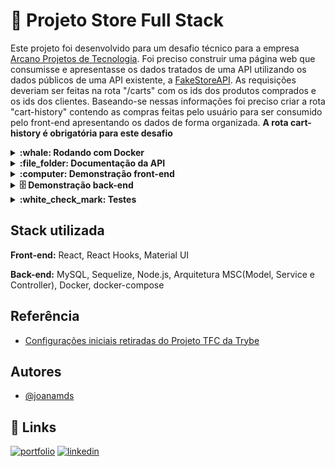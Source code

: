 # :convenience_store: Projeto Store Full Stack

Este projeto foi desenvolvido para um desafio técnico para a empresa [Arcano Projetos de Tecnologia](https://arcanoprojetos.com/).
Foi preciso construir uma página web que consumisse e apresentasse os dados tratados de uma API utilizando os dados públicos de uma API existente, a [FakeStoreAPI](https://fakestoreapi.com/). 
As requisições deveriam ser feitas na rota "/carts" com os ids dos produtos comprados e os ids dos clientes. Baseando-se nessas informações foi preciso criar a rota "cart-history" contendo as compras feitas pelo usuário para ser consumido pelo front-end apresentando os dados de forma organizada. 
**A rota cart-history é obrigatória para este desafio**

<details>
  <summary>
    <strong>:whale: Rodando com Docker</strong>
  </summary><br>
Clone o projeto

```bash
  git clone https://github.com/joanamds/store-arcano
```

Entre no diretório do projeto e rode o comando

```bash
  docker-compose up -d
```

- Back-end
Entre no terminal do docker:

```bash
  docker exec -it app_backend sh
```

Instale as dependências

```bash
  npm install
```

- Front-end
Entre no terminal do docker:

```bash
  docker exec -it store-arcano-frontend-1 sh
```

Instale as dependências

```bash
  npm install
```
  
ℹ️ Após rodar o docker-compose é possível: 
  - Acessar o banco de dados na rota ``3002`` com a senha "123456";
  - Acessar o frontend no navegador na rota ``http://localhost:3000``
  - Acessar o backend na rota ``http://localhost:3001``

</details>

<details>
  <summary>
    <strong>:file_folder: Documentação da API</strong>
  </summary><br>
  
- Após rodar o docker-compose é possível fazer requisições a API na url ``http://localhost:3001``
  
| Método HTTP | Endpoint   | Descrição               | 
| :---------- | :--------- | :---------------------- |
| POST        | `/login`   | Faz o login com usuários do banco de dados                        |
| GET         | `/products`   | Retorna todos os produtos que estão a venda
| GET         | `/users/:id` | Retorna o usuário de acordo com o id
| GET         | `/cart-history/:id`| Retorna o histórico de compras do usuário

Corpo da requisição
- POST `/login`

```json
{
 "email": "string",
 "password": "string"
}
```

</details>

<details>
  <summary>
    <strong>:computer: Demonstração front-end</strong>
  </summary><br>
  
  [screen-recording.webm](https://user-images.githubusercontent.com/106452876/235982232-1bc69bc8-9e6d-40bd-bdfa-358f52c86d99.webm)


</details>

<details>
  <summary>
    <strong>🗄️ Demonstração back-end</strong>
  </summary><br>
  
[screen-recording (1).webm](https://user-images.githubusercontent.com/106452876/235986651-47f01155-e8d4-4b2a-9b1d-ea028b12993e.webm)


</details>

<details>
  <summary>
    <strong>:white_check_mark: Testes</strong>
  </summary><br>
  
Para esta aplicação foram criados testes para o back-end utilizando Mocha, Chai e Sinon. Para rodar os testes rode os seguintes comandos: 

- Entre no terminal do docker:

```bash
  docker exec -it app_backend sh
```

- Depois rode o comando: 

```bash
  npm test
```

</details>

## Stack utilizada

**Front-end:** React, React Hooks, Material UI

**Back-end:** MySQL, Sequelize, Node.js, Arquitetura MSC(Model, Service e Controller), Docker, docker-compose

## Referência

 - [Configurações iniciais retiradas do Projeto TFC da Trybe](https://github.com/joanamds/projeto-tfc)

## Autores

- [@joanamds](https://www.github.com/joanamds)

## 🔗 Links
[![portfolio](https://img.shields.io/badge/my_portfolio-000?style=for-the-badge&logo=ko-fi&logoColor=white)](https://joanamds.github.io/#/)
[![linkedin](https://img.shields.io/badge/linkedin-0A66C2?style=for-the-badge&logo=linkedin&logoColor=white)](https://www.linkedin.com/in/dev-joanamds/)

